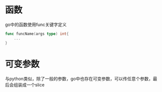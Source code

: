 # 函数
go中的函数使用func关键字定义
```go
func funcName(args type) int{
	...
}
```
# 可变参数
与python类似，除了一般的参数，go中也存在可变参数，可以传任意个参数，最后会组装成一个slice

